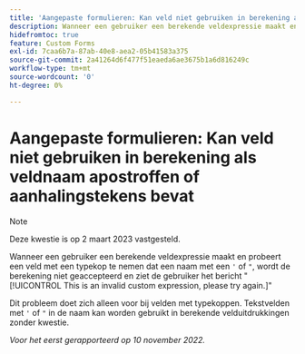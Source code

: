 ```yaml
---
title: 'Aangepaste formulieren: Kan veld niet gebruiken in berekening als de veldnaam aanhalingstekens of een apostrof bevat.'
description: Wanneer een gebruiker een berekende veldexpressie maakt en probeert een typeahead-veld op te nemen met een naam met een apostrof- of aanhalingsteken, wordt de berekening niet geaccepteerd en de gebruiker ziet het bericht Dit is een ongeldige aangepaste expressie. Probeer het opnieuw.
hidefromtoc: true
feature: Custom Forms
exl-id: 7caa6b7a-87ab-40e8-aea2-05b41583a375
source-git-commit: 2a41264d6f477f51eaeda6ae3675b1a6d816249c
workflow-type: tm+mt
source-wordcount: '0'
ht-degree: 0%

---
```


# Aangepaste formulieren: Kan veld niet gebruiken in berekening als veldnaam apostroffen of aanhalingstekens bevat

>[!NOTE]
>
>Deze kwestie is op 2 maart 2023 vastgesteld.

Wanneer een gebruiker een berekende veldexpressie maakt en probeert een veld met een typekop te nemen dat een naam met een `'` of `"`, wordt de berekening niet geaccepteerd en ziet de gebruiker het bericht &quot;[!UICONTROL This is an invalid custom expression, please try again.]&quot;

Dit probleem doet zich alleen voor bij velden met typekoppen. Tekstvelden met `'` of `"` in de naam kan worden gebruikt in berekende velduitdrukkingen zonder kwestie.

_Voor het eerst gerapporteerd op 10 november 2022._
